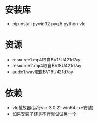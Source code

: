 # 安装库
- pip install pywin32 pyqt5 python-vlc
# 资源
- resource1.mp4取自BV18U421d7ay
- resource2.mp4取自BV18U421d7ay
- audio1.wav取自BV18U421d7ay
# 依赖
- vlc播放器(运行vlc-3.0.21-win64.exe安装)
- 如果安装了还是不行就试试另一个